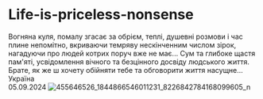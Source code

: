 # Life-is-priceless-nonsense
Вогняна куля, помалу згасає за обрієм, теплі, душевні розмови і час плине непомітно, вкриваючи темряву нескінченним числом зірок, нагадуючи про людей котрих поруч вже не має...                                                                                          Сум та глибоке щастя пам'яті, усвідомлення вічного та безцінного досвіду людського життя. Брате, як же ш хочету обійняти тебе та обговорити життя насущне...             
                                                                                                 Україна  
                                                                                                05.09.2024
![455646526_1844866546011231_8226842784168099605_n](https://github.com/user-attachments/assets/cfab9510-fae6-4298-b78d-18108111b1f2)
